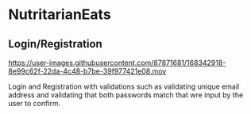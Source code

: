 # NutritarianEats

<h2> Login/Registration </h2>



https://user-images.githubusercontent.com/87871681/168342918-8e99c62f-22da-4c48-b7be-39f977421e08.mov



<p> Login and Registration with validations such as validating unique email address and validating that both 
  passwords match that wre input by the user to confirm. </p>

